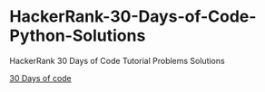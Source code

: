 # HackerRank-30-Days-of-Code-Python-Solutions
HackerRank 30 Days of Code Tutorial Problems Solutions

[30 Days of code](https://www.hackerrank.com/domains/tutorials/30-days-of-code) 
